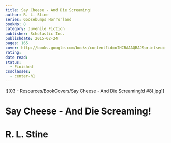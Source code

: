 ```yaml
---
title: Say Cheese - And Die Screaming!
author: R. L. Stine
series: Goosebumps Horrorland
bookNo: 8
category: Juvenile Fiction
publisher: Scholastic Inc.
publishdate: 2015-02-24
pages: 165
cover: http://books.google.com/books/content?id=nIHCBAAAQBAJ&printsec=frontcover&img=1&zoom=1&edge=curl&source=gbs_api
rating: 
date read: 
status:
  - Finished
cssclasses:
  - center-h1
---
```

![[03 - Resources/BookCovers/Say Cheese - And Die Screaming!d #8).jpg]]
# Say Cheese - And Die Screaming!
# R. L. Stine